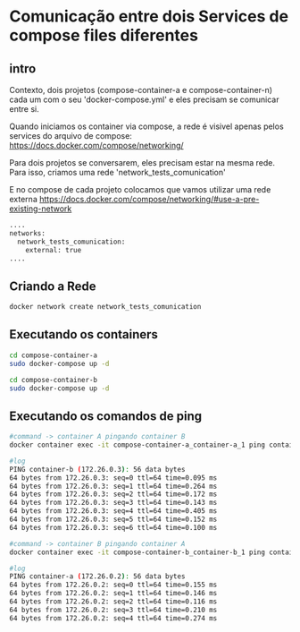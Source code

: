 # Comunicação entre dois Services de compose files diferentes

## intro
Contexto, dois projetos (compose-container-a e compose-container-n) cada um com o seu 'docker-compose.yml' e eles precisam se comunicar entre si.

Quando iniciamos os container via compose, a rede é visivel apenas pelos services do arquivo de compose: https://docs.docker.com/compose/networking/

Para dois projetos se conversarem, eles precisam estar na mesma rede.
Para isso, criamos uma rede 'network_tests_comunication'

E no compose de cada projeto colocamos que vamos utilizar uma rede externa
https://docs.docker.com/compose/networking/#use-a-pre-existing-network
```Dockerfile
....
networks:
  network_tests_comunication:
    external: true
....
```



## Criando a Rede
```bash
docker network create network_tests_comunication
```

## Executando os containers
```bash
cd compose-container-a
sudo docker-compose up -d 

cd compose-container-b
sudo docker-compose up -d 
```

## Executando os comandos de ping
```bash
#command -> container A pingando container B
docker container exec -it compose-container-a_container-a_1 ping container-b

#log
PING container-b (172.26.0.3): 56 data bytes
64 bytes from 172.26.0.3: seq=0 ttl=64 time=0.095 ms
64 bytes from 172.26.0.3: seq=1 ttl=64 time=0.264 ms
64 bytes from 172.26.0.3: seq=2 ttl=64 time=0.172 ms
64 bytes from 172.26.0.3: seq=3 ttl=64 time=0.143 ms
64 bytes from 172.26.0.3: seq=4 ttl=64 time=0.405 ms
64 bytes from 172.26.0.3: seq=5 ttl=64 time=0.152 ms
64 bytes from 172.26.0.3: seq=6 ttl=64 time=0.100 ms

```

```bash
#command -> container B pingando container A
docker container exec -it compose-container-b_container-b_1 ping container-a

#log
PING container-a (172.26.0.2): 56 data bytes
64 bytes from 172.26.0.2: seq=0 ttl=64 time=0.155 ms
64 bytes from 172.26.0.2: seq=1 ttl=64 time=0.146 ms
64 bytes from 172.26.0.2: seq=2 ttl=64 time=0.116 ms
64 bytes from 172.26.0.2: seq=3 ttl=64 time=0.210 ms
64 bytes from 172.26.0.2: seq=4 ttl=64 time=0.274 ms

```


